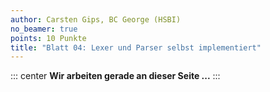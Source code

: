 ```yaml
---
author: Carsten Gips, BC George (HSBI)
no_beamer: true
points: 10 Punkte
title: "Blatt 04: Lexer und Parser selbst implementiert"
---
```


::: center
**Wir arbeiten gerade an dieser Seite ...**
:::

<!--
# Zusammenfassung

Ziel dieses Aufgabenblattes ist ...
TODO

# Methodik

TODO

# TODO

TODO

# Aufgaben

## A4.1: Grammatik (2P)

Erstellen Sie eine Grammatik für die Zielsprache.

## A4.2: Lexer und Token (3P)

TODO

## A4.3: Parser (3P)

TODO

## A4.4: AST (2P)

TODO
-->
